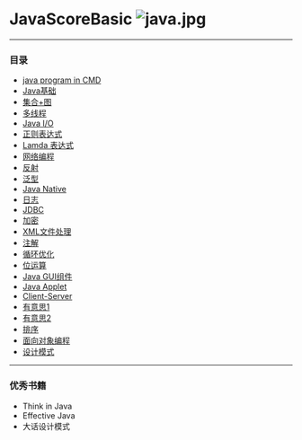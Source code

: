 # JavaScoreBasic ![java.jpg](https://github.com/Tanglong9344/JavaBasic/blob/master/picture/java.jpg)
---
### 目录
+ [java program in CMD](https://github.com/Tanglong9344/JavaBasic/blob/master/cmd.md)
+ [Java基础](https://github.com/Tanglong9344/JavaBasic/tree/master/src/java_core_basic)
+ [集合+图](https://github.com/Tanglong9344/JavaBasic/tree/master/src/java_collection_map)
+ [多线程](https://github.com/Tanglong9344/JavaBasic/tree/master/src/java_thread)
+ [Java I/O](https://github.com/Tanglong9344/JavaBasic/tree/master/src/java_input_output)
+ [正则表达式](https://github.com/Tanglong9344/JavaBasic/tree/master/src/java_reg_exp)
+ [Lamda 表达式](https://github.com/Tanglong9344/JavaBasic/tree/master/src/java_lamda_expression)
+ [网络编程](https://github.com/Tanglong9344/JavaBasic/tree/master/src/java_web_programming)
+ [反射](https://github.com/Tanglong9344/JavaBasic/tree/master/src/java_reflection)
+ [泛型](https://github.com/Tanglong9344/JavaBasic/tree/master/src/java_generic)
+ [Java Native](https://github.com/Tanglong9344/JavaBasic/tree/master/src/java_native)
+ [日志](https://github.com/Tanglong9344/JavaBasic/tree/master/src/java_log)
+ [JDBC](https://github.com/Tanglong9344/JavaBasic/tree/master/src/java_jdbc)
+ [加密](https://github.com/Tanglong9344/JavaBasic/tree/master/src/java_common)
+ [XML文件处理](https://github.com/Tanglong9344/JavaBasic/tree/master/src/java_xml)
+ [注解](https://github.com/Tanglong9344/JavaBasic/tree/master/src/hibernate_annotation_test)
+ [循环优化](https://github.com/Tanglong9344/JavaBasic/tree/master/src/java_optimization)
+ [位运算](https://github.com/Tanglong9344/JavaBasic/tree/master/src/bit_operation)
+ [Java GUI组件](https://github.com/Tanglong9344/JavaBasic/tree/master/src/java_GUI)
+ [Java Applet](https://github.com/Tanglong9344/JavaBasic/tree/master/src/java_applet)
+ [Client-Server](https://github.com/Tanglong9344/JavaBasic/tree/master/src/web_server_client)
+ [有意思1](https://github.com/Tanglong9344/JavaBasic/tree/master/src/game_bouncingBall)
+ [有意思2](https://github.com/Tanglong9344/JavaBasic/tree/master/src/something_interesting)
+ [排序](https://github.com/Tanglong9344/JavaBasic/tree/master/src/java_sort)
+ [面向对象编程](https://github.com/Tanglong9344/JavaBasic/tree/master/src/object_oriented_programming)
+ [设计模式](https://github.com/Tanglong9344/JavaBasic/tree/master/src/design_mode)

----
### 优秀书籍
+ Think in Java
+ Effective Java
+ 大话设计模式
